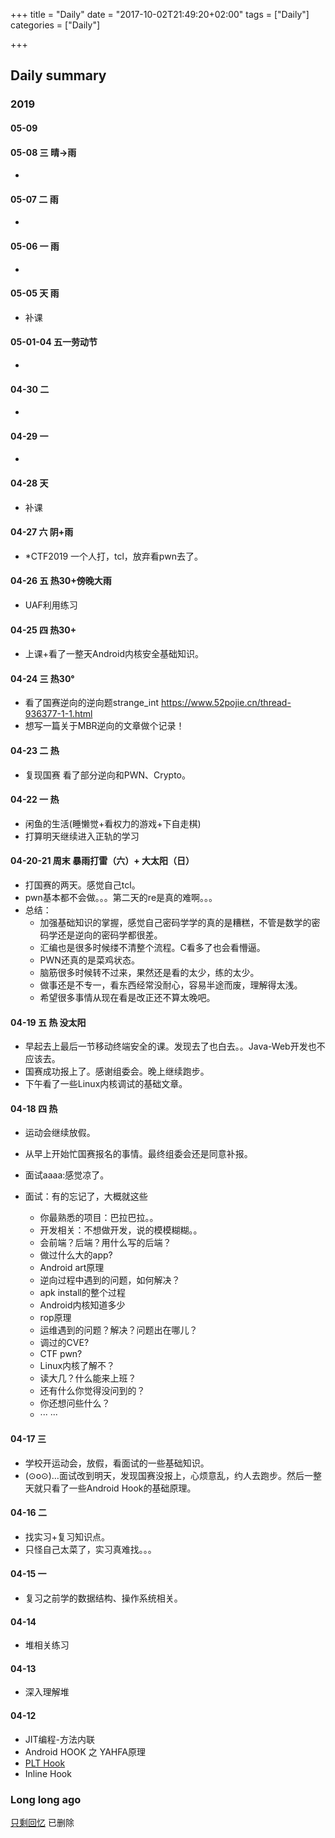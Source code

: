 +++
title = "Daily"
date = "2017-10-02T21:49:20+02:00"
tags = ["Daily"]
categories = ["Daily"]

+++

## Daily summary



### 2019

#### 05-09

#### 05-08 三 晴->雨

- 

#### 05-07 二 雨

- 

#### 05-06 一 雨

- 

#### 05-05 天 雨

- 补课

#### 05-01-04 五一劳动节

- 

#### 04-30 二

- 

#### 04-29 一

- 

#### 04-28 天 

- 补课

#### 04-27 六 阴+雨 

- *CTF2019 一个人打，tcl，放弃看pwn去了。

#### 04-26 五 热30+傍晚大雨

- UAF利用练习

#### 04-25 四 热30+

- 上课+看了一整天Android内核安全基础知识。

#### 04-24 三 热30°

- 看了国赛逆向的逆向题strange_int https://www.52pojie.cn/thread-936377-1-1.html
- 想写一篇关于MBR逆向的文章做个记录！

#### 04-23 二 热

- 复现国赛 看了部分逆向和PWN、Crypto。

#### 04-22 一 热

- 闲鱼的生活(睡懒觉+看权力的游戏+下自走棋)
- 打算明天继续进入正轨的学习

#### 04-20-21 周末 暴雨打雷（六）+ 大太阳（日）

- 打国赛的两天。感觉自己tcl。
- pwn基本都不会做。。。第二天的re是真的难啊。。。
- 总结：
  - 加强基础知识的掌握，感觉自己密码学学的真的是糟糕，不管是数学的密码学还是逆向的密码学都很差。
  - 汇编也是很多时候缕不清整个流程。C看多了也会看懵逼。
  - PWN还真的是菜鸡状态。
  - 脑筋很多时候转不过来，果然还是看的太少，练的太少。
  - 做事还是不专一，看东西经常没耐心，容易半途而废，理解得太浅。
  - 希望很多事情从现在看是改正还不算太晚吧。

#### 04-19 五 热 没太阳

- 早起去上最后一节移动终端安全的课。发现去了也白去。。Java-Web开发也不应该去。
- 国赛成功报上了。感谢组委会。晚上继续跑步。
- 下午看了一些Linux内核调试的基础文章。

#### 04-18 四 热 

- 运动会继续放假。

- 从早上开始忙国赛报名的事情。最终组委会还是同意补报。
- 面试aaaa:感觉凉了。
- 面试：有的忘记了，大概就这些
  - 你最熟悉的项目：巴拉巴拉。。
  - 开发相关：不想做开发，说的模模糊糊。。
  - 会前端？后端？用什么写的后端？
  - 做过什么大的app?
  - Android art原理
  - 逆向过程中遇到的问题，如何解决？
  - apk install的整个过程
  - Android内核知道多少
  - rop原理
  - 运维遇到的问题？解决？问题出在哪儿？
  - 调过的CVE?
  - CTF pwn?
  - Linux内核了解不？
  - 读大几？什么能来上班？
  - 还有什么你觉得没问到的？
  - 你还想问些什么？
  - ··· ···

#### 04-17 三

- 学校开运动会，放假，看面试的一些基础知识。
- (⊙o⊙)…面试改到明天，发现国赛没报上，心烦意乱，约人去跑步。然后一整天就只看了一些Android Hook的基础原理。

#### 04-16 二

- 找实习+复习知识点。
- 只怪自己太菜了，实习真难找。。。

#### 04-15 一

- 复习之前学的数据结构、操作系统相关。

#### 04-14  

- 堆相关练习

#### 04-13

- 深入理解堆

#### 04-12

- JIT编程-方法内联 
- Android HOOK 之 YAHFA原理
- [PLT Hook](https://github.com/iqiyi/xHook/blob/master/docs/overview/android_plt_hook_overview.zh-CN.md)  
- Inline Hook

### Long long ago

[只剩回忆]()  已删除 

